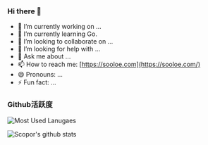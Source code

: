 ### Hi there 👋

- 🔭 I’m currently working on ...
- 🌱 I’m currently learning Go.
- 👯 I’m looking to collaborate on ...
- 🤔 I’m looking for help with ...
- 💬 Ask me about ...
- 📫 How to reach me: [https://sooloe.com](https://sooloe.com/)
- 😄 Pronouns: ...
- ⚡ Fun fact: ...

### Github活跃度

![Most Used Lanugaes](https://github-readme-stats.vercel.app/api/top-langs/?username=halfrost&hide_langs_below=1&theme=default&line_height=27&layout=compact)

![Scopor's github stats](https://github-readme-stats.vercel.app/api?username=scopor&show_icons=true&theme=vue)
